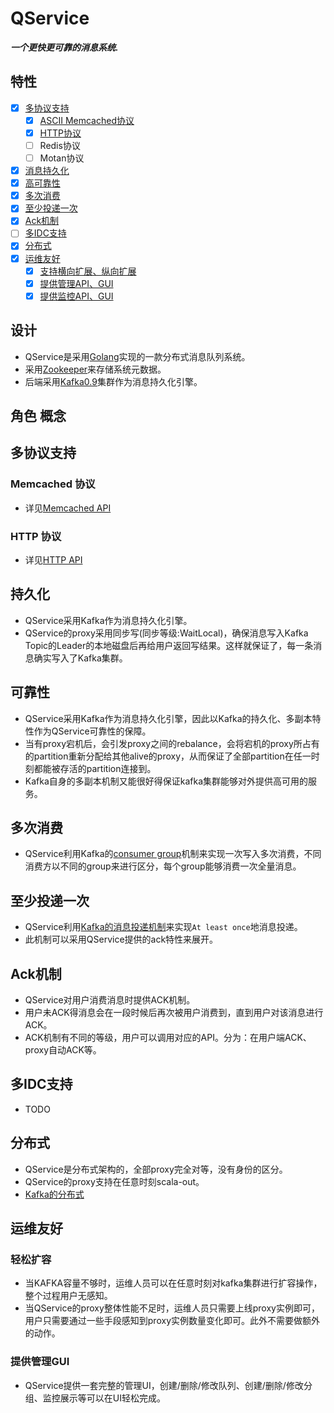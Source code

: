 # QService
***一个更快更可靠的消息系统.***<br>
## 特性
  - [x] [多协议支持](#多协议支持)
    - [x] [ASCII Memcached协议](#Memcached-协议)
    - [x] [HTTP协议](HTTP-协议)
    - [ ] Redis协议
    - [ ] Motan协议
  - [x] [消息持久化](#持久化)
  - [x] [高可靠性](#可靠性)
  - [x] [多次消费](#多次消费)
  - [x] [至少投递一次](#至少投递一次)
  - [x] [Ack机制](#Ack机制)
  - [ ] [多IDC支持](#多IDC支持)
  - [x] [分布式](#分布式)
  - [x] [运维友好](#运维友好)
    - [x] [支持横向扩展、纵向扩展](#轻松扩容)
    - [x] [提供管理API、GUI](#提供管理GUI)
    - [x] [提供监控API、GUI](#提供管理GUI)

## 设计
  - QService是采用[Golang](https://github.com/golang/go)实现的一款分布式消息队列系统。
  - 采用[Zookeeper](https://zookeeper.apache.org)来存储系统元数据。
  - 后端采用[Kafka0.9](https://kafka.apache.org)集群作为消息持久化引擎。

## 角色 概念

## 多协议支持
### Memcached 协议
  - 详见[Memcached API](docs/memcached_cn.md)

### HTTP 协议
  - 详见[HTTP API](docs/http_cn.md)

## 持久化
  - QService采用Kafka作为消息持久化引擎。
  - QService的proxy采用同步写(同步等级:WaitLocal)，确保消息写入Kafka Topic的Leader的本地磁盘后再给用户返回写结果。这样就保证了，每一条消息确实写入了Kafka集群。

## 可靠性
  - QService采用Kafka作为消息持久化引擎，因此以Kafka的持久化、多副本特性作为QService可靠性的保障。
  - 当有proxy宕机后，会引发proxy之间的rebalance，会将宕机的proxy所占有的partition重新分配给其他alive的proxy，从而保证了全部partition在任一时刻都能被存活的partition连接到。
  - Kafka自身的多副本机制又能很好得保证kafka集群能够对外提供高可用的服务。

## 多次消费
  - QService利用Kafka的[consumer group](https://kafka.apache.org/090/documentation.html#theconsumer)机制来实现一次写入多次消费，不同消费方以不同的group来进行区分，每个group能够消费一次全量消息。

## 至少投递一次
  - QService利用[Kafka的消息投递机制](https://kafka.apache.org/090/documentation.html#semantics)来实现`At least once`地消息投递。
  - 此机制可以采用QService提供的ack特性来展开。

## Ack机制
  - QService对用户消费消息时提供ACK机制。
  - 用户未ACK得消息会在一段时候后再次被用户消费到，直到用户对该消息进行ACK。
  - ACK机制有不同的等级，用户可以调用对应的API。分为：在用户端ACK、proxy自动ACK等。

## 多IDC支持
  - TODO

## 分布式
  - QService是分布式架构的，全部proxy完全对等，没有身份的区分。
  - QService的proxy支持在任意时刻scala-out。
  - [Kafka的分布式](https://kafka.apache.org/090/documentation.html#distributionimpl)

## 运维友好

### 轻松扩容
  - 当KAFKA容量不够时，运维人员可以在任意时刻对kafka集群进行扩容操作，整个过程用户无感知。
  - 当QService的proxy整体性能不足时，运维人员只需要上线proxy实例即可，用户只需要通过一些手段感知到proxy实例数量变化即可。此外不需要做额外的动作。

### 提供管理GUI
  - QService提供一套完整的管理UI，创建/删除/修改队列、创建/删除/修改分组、监控展示等可以在UI轻松完成。
